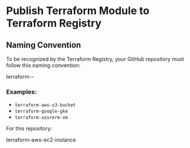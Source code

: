 # Publish Terraform Module to Terraform Registry

## Naming Convention

To be recognized by the Terraform Registry, your GitHub repository must follow this naming convention:

terraform-<PROVIDER>-<NAME>

### Examples:

- `terraform-aws-s3-bucket`
- `terraform-google-gke`
- `terraform-azurerm-vm`

For this repository:

terraform-aws-ec2-instance
